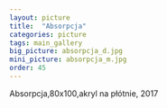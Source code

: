 ```yaml
---
layout: picture
title:  "Absorpcja"
categories: picture
tags: main_gallery
big_picture: absorpcja_d.jpg
mini_picture: absorpcja_m.jpg
order: 45
---
```

Absorpcja,80x100,akryl na płótnie, 2017
